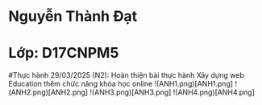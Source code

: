 # Nguyễn Thành Đạt
# Lớp: D17CNPM5
#Thực hành 29/03/2025 (N2): Hoàn thiện bài thực hành Xây dựng web Education thêm chức năng khóa học online
!(ANH1.png)[ANH1.png]
!(ANH2.png)[ANH2.png]
!(ANH3.png)[ANH3.png]
!(ANH4.png)[ANH4.png]
